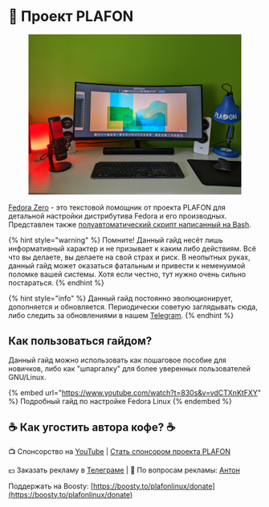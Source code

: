 # 🚀 Проект PLAFON

<figure><img src=".gitbook/assets/PXL_20221029_103214073.jpg" alt=""><figcaption></figcaption></figure>

[Fedora Zero](https://plafon.gitbook.io/fedora-zero/) - это текстовой помощник от проекта PLAFON для детальной настройки дистрибутива Fedora и его производных. Представлен также [полуавтоматический скрипт написанный на Bash](https://github.com/plafonlinux/fedorazero\_bash).

{% hint style="warning" %}
Помните! Данный гайд несёт лишь информативный характер и не призывает к каким либо действиям. Всё что вы делаете, вы делаете на свой страх и риск. В неопытных руках, данный гайд может оказаться фатальным и привести к неменуимой поломке вашей системы. Хотя если честно, тут нужно очень сильно постараться.
{% endhint %}

{% hint style="info" %}
Данный гайд постоянно эволюционирует, дополняется и обновляется. Периодически советую заглядывать сюда, либо следить за обновлениями в нашем [Telegram](https://t.me/plafonyoutube).
{% endhint %}

## Как пользоваться гайдом?

Данный гайд можно использовать как пошаговое пособие для новичков, либо как "шпаргалку" для более уверенных пользователей GNU/Linux.

{% embed url="https://www.youtube.com/watch?t=830s&v=vdCTXnKtFXY" %}
Подробный гайд по настройке Fedora Linux
{% endembed %}

## ☕ Как угостить автора кофе? ☕

📺 Спонсорство на [YouTube](https://bit.ly/3MHNzWa) | [Стать спонсором проекта PLAFON](https://bit.ly/3MHNzWa)

💵 Заказать рекламу в [Телеграме](https://t.me/plafonyoutube) | 💬 По вопросам рекламы: [Aнтон](https://t.me/Toxblh)

Поддержать на Boosty: [https://boosty.to/plafonlinux/donate](https://boosty.to/plafonlinux/donate)

